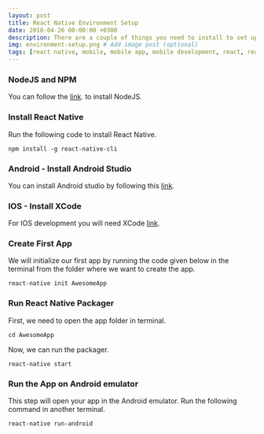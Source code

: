 ```yaml
---
layout: post
title: React Native Environment Setup
date: 2018-04-26 00:00:00 +0300
description: There are a couple of things you need to install to set up the environment for React Native. We will use linux as our building platform. # Add post description (optional)
img: environment-setup.png # Add image post (optional)
tags: [react native, mobile, mobile app, mobile development, react, react native training, learn react native] # add tag
---
```


### NodeJS and NPM

You can follow the [link](https://www.digitalocean.com/community/tutorials/how-to-install-node-js-on-ubuntu-16-04). to install NodeJS.

### Install React Native

Run the following code to install React Native.

```
npm install -g react-native-cli
```

### Android - Install Android Studio

You can install Android studio by following this [link](https://developer.android.com/studio/install).

### IOS - Install XCode

For IOS development you will need XCode [link](https://itunes.apple.com/us/app/xcode/id497799835?mt=12).

### Create First App

We will initialize our first app by running the code given below in the terminal from the folder where we want to create the app.

```
react-native init AwesomeApp
```

### Run React Native Packager

First, we need to open the app folder in terminal.

```
cd AwesomeApp
```

Now, we can run the packager.

```
react-native start
```

### Run the App on Android emulator

This step will open your app in the Android emulator. Run the following command in another terminal.

```
react-native run-android
```